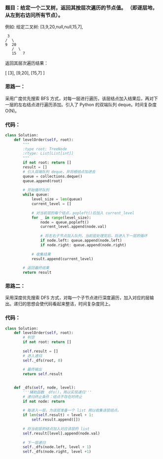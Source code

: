 ### 题目：给定一个二叉树，返回其按层次遍历的节点值。 （即逐层地，从左到右访问所有节点）。

例如:
给定二叉树: [3,9,20,null,null,15,7],

     3
    /  \
    9  20
       /  \
       15   7
   
返回其层次遍历结果：

[
  [3],
  [9,20],
  [15,7]
]

### 思路一：
采用广度优先搜索 BFS 方式，对每一层进行遍历，该层结点加入结果后，再对下一层的左右结点进行遍历添加。引入了 Python 的双端队列 deque。时间复杂度 O(N)。

### 代码：
```py
class Solution:
    def levelOrder(self, root):
        """
        :type root: TreeNode
        :rtype: List[List[int]]
        """
        if not root: return []
        result = []
        # 引入双端队列 deque，并将根结点加进去
        queue = collections.deque()
        queue.append(root)
        
        # 开始循环队列
        while queue:
            level_size = len(queue)
            current_level = []
            
            # 对当前层的每个结点，popleft()后加入 current_level
            for _ in range(level_size):
                node = queue.popleft()
                current_level.append(node.val)
                
                # 将左右子节点加入队列，当前层处理完后，将进入下一层的循环
                if node.left: queue.append(node.left)
                if node.right: queue.append(node.right)              
            
            # 收集结果        
            result.append(current_level)
            
        # 返回最终结果
        return result
```
### 思路二：
采用深度优先搜索 DFS 方式，对每一个子节点进行深度遍历，加入对应的层输出。递归的思想会使代码看起来整洁，时间复杂度同上。

### 代码：
```py
class Solution:
    def levelOrder(self, root):
        # 判空
        if not root: return []
        
        self.result = []
        # 进入递归
        self._dfs(root, 0)
        
        # 最终输出
        return self.result
        

    def _dfs(self, node, level):
        '''辅助函数 _dfs()，用以实现递归'''
        # 递归终止条件：结点不存在时终止
        if not node: return
        
        # 每进入一层，为该层准备一个 list 用以收集该层结点。
        if len(self.result) < level + 1:
            self.result.append([])
            
        # 将当前层的结点加入对应该层的 list
        self.result[level].append(node.val)
        
        # 下一层递归
        self._dfs(node.left, level + 1)
        self._dfs(node.right, level +1)
```     
    
